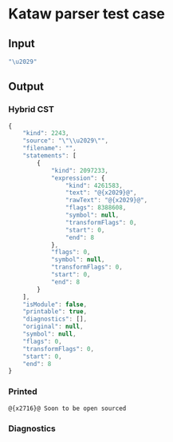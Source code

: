 # Kataw parser test case

## Input

`````js
"\u2029"
`````

## Output

### Hybrid CST

```javascript
{
    "kind": 2243,
    "source": "\"\\u2029\"",
    "filename": "",
    "statements": [
        {
            "kind": 2097233,
            "expression": {
                "kind": 4261583,
                "text": "@{x2029}@",
                "rawText": "@{x2029}@",
                "flags": 8388608,
                "symbol": null,
                "transformFlags": 0,
                "start": 0,
                "end": 8
            },
            "flags": 0,
            "symbol": null,
            "transformFlags": 0,
            "start": 0,
            "end": 8
        }
    ],
    "isModule": false,
    "printable": true,
    "diagnostics": [],
    "original": null,
    "symbol": null,
    "flags": 0,
    "transformFlags": 0,
    "start": 0,
    "end": 8
}
```

### Printed

```javascript
@{x2716}@ Soon to be open sourced
```

### Diagnostics

```javascript

```

